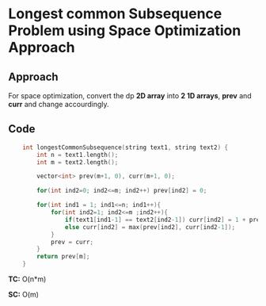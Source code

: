 # Longest common Subsequence Problem using Space Optimization Approach

## Approach

For space optimization, convert the dp **2D array** into **2 1D arrays**, **prev** and **curr** and change accourdingly.

## Code

```c++
    int longestCommonSubsequence(string text1, string text2) {
        int n = text1.length();
        int m = text2.length();

        vector<int> prev(m+1, 0), curr(m+1, 0);

        for(int ind2=0; ind2<=m; ind2++) prev[ind2] = 0;

        for(int ind1 = 1; ind1<=n; ind1++){
            for(int ind2=1; ind2<=m ;ind2++){
                if(text1[ind1-1] == text2[ind2-1]) curr[ind2] = 1 + prev[ind2-1];
                else curr[ind2] = max(prev[ind2], curr[ind2-1]);
            }
            prev = curr;
        }
        return prev[m];
    }
```

**TC:** O(n\*m)

**SC:** O(m)
